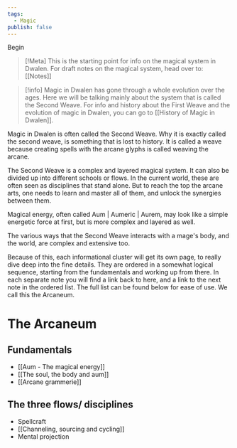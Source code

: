 ```yaml
---
tags:
  - Magic
publish: false
---
```

Begin

>[!Meta] 
>This is the starting point for info on the magical system in Dwalen. For draft notes on the magical system, head over to: [[Notes]]

> [!info]
> Magic in Dwalen has gone through a whole evolution over the ages. Here we will be talking mainly about the system that is called the Second Weave. For info and history about the First Weave and the evolution of magic in Dwalen, you can go to [[History of Magic in Dwalen]].

Magic in Dwalen is often called the Second Weave. Why it is exactly called the second weave, is something that is lost to history. It is called a weave because creating spells with the arcane glyphs is called weaving the arcane.

The Second Weave is a complex and layered magical system. It can also be divided up into different schools or flows. In the current world, these are often seen as disciplines that stand alone. But to reach the top the arcane arts, one needs to learn and master all of them, and unlock the synergies between them.

Magical energy, often called Aum | Aumeric | Aurem, may look like a simple energetic force at first, but is more complex and layered as well.

The various ways that the Second Weave interacts with a mage's body, and the world, are complex and extensive too.

Because of this, each informational cluster will get its own page, to really dive deep into the fine details. They are ordered in a somewhat logical sequence, starting from the fundamentals and working up from there. In each separate note you will find a link back to here, and a link to the next note in the ordered list. The full list can be found below for ease of use. We call this the Arcaneum.



# The Arcaneum
## Fundamentals
* [[Aum - The magical energy]]
* [[The soul, the body and aum]]
* [[Arcane grammerie]]
## The three flows/ disciplines 
* Spellcraft
* [[Channeling, sourcing and cycling]]
* Mental projection
